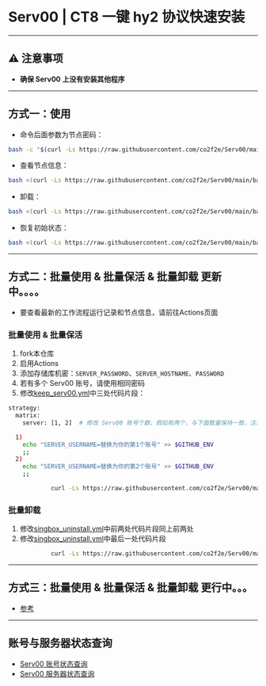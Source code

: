 # Serv00 | CT8 一键 hy2 协议快速安装

---

## ⚠️ 注意事项
- **确保 Serv00 上没有安装其他程序**

---

## 方式一：使用

- 命令后面参数为节点密码：

```bash
bash -c "$(curl -Ls https://raw.githubusercontent.com/co2f2e/Serv00/main/bash/singbox_install.sh)" -- xxxx
```

- 查看节点信息：

```bash
bash <(curl -Ls https://raw.githubusercontent.com/co2f2e/Serv00/main/bash/node_info.sh)
```

- 卸载：

```bash
bash <(curl -Ls https://raw.githubusercontent.com/co2f2e/Serv00/main/bash/singbox_uninstall.sh)
```

- 恢复初始状态：

```bash
bash <(curl -Ls https://raw.githubusercontent.com/co2f2e/Serv00/main/bash/init_serv00.sh)
```

---

## 方式二：批量使用 & 批量保活 & 批量卸载 更新中。。。。

- 要查看最新的工作流程运行记录和节点信息，请前往Actions页面

### 批量使用 & 批量保活  

1. fork本仓库
3. 启用Actions
4. 添加存储库机密：`SERVER_PASSWORD`、`SERVER_HOSTNAME`、`PASSWORD`  
5. 若有多个 Serv00 账号，请使用相同密码  
6. 修改[keep_serv00.yml](.github/workflows/keep_serv00.yml)中三处代码片段：

```bash
strategy:
  matrix:
    server: [1, 2]  # 修改 Serv00 账号个数，假如有两个，与下面数量保持一致，注意格式
```

```bash
  1)
    echo "SERVER_USERNAME=替换为你的第1个账号" >> $GITHUB_ENV
    ;;
  2)
    echo "SERVER_USERNAME=替换为你的第2个账号" >> $GITHUB_ENV
    ;;
```

```bash
            curl -Ls https://raw.githubusercontent.com/co2f2e/Serv00/main/bash/keep_serv00.sh -o keep_serv00.sh || { echo 'Script download failed'; exit 1; } # 替换为你的URL
```

### 批量卸载

1. 修改[singbox_uninstall.yml](.github/workflows/singbox_uninstall.yml)中前两处代码片段同上前两处
2. 修改[singbox_uninstall.yml](.github/workflows/singbox_uninstall.yml)中最后一处代码片段

```bash
            curl -Ls https://raw.githubusercontent.com/co2f2e/Serv00/main/bash/singbox_uninstall.sh -o singbox_uninstall.sh || { echo 'Script download failed'; exit 1; } # 替换为你的URL
```

---

## 方式三：批量使用 & 批量保活 & 批量卸载  更行中。。。

- [参考](https://github.com/Meokj/MyServ00)  

---

## 账号与服务器状态查询

- [Serv00 账号状态查询](https://ac.fkj.pp.ua)  
- [Serv00 服务器状态查询](https://status.eooce.com)
